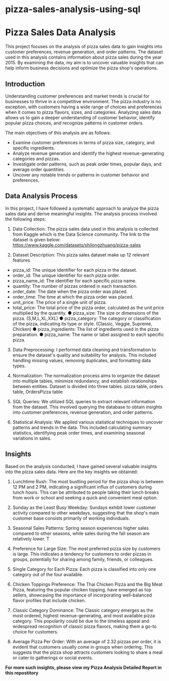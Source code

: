# pizza-sales-analysis-using-sql

# Pizza Sales Data Analysis

This project focuses on the analysis of pizza sales data to gain insights into customer preferences, revenue generation, and order patterns. The dataset used in this analysis contains information about pizza sales during the year 2015. By examining the data, my aim is to uncover valuable insights that can help inform business decisions and optimize the pizza shop's operations.

## Introduction

Understanding customer preferences and market trends is crucial for businesses to thrive in a competitive environment. The pizza industry is no exception, with customers having a wide range of choices and preferences when it comes to pizza flavors, sizes, and categories. Analyzing sales data allows us to gain a deeper understanding of customer behavior, identify popular pizza choices, and recognize patterns in customer orders.

The main objectives of this analysis are as follows:
- Examine customer preferences in terms of pizza size, category, and specific ingredients.
- Analyze revenue generation and identify the highest revenue-generating categories and pizzas.
- Investigate order patterns, such as peak order times, popular days, and average order quantities.
- Uncover any notable trends or patterns in customer behavior and preferences.

## Data Analysis Process

In this project, I have followed a systematic approach to analyze the pizza sales data and derive meaningful insights. The analysis process involved the following steps:

1. Data Collection: The pizza sales data used in this analysis is collected from Kaggle which is the Data Science
community. The link to the dataset is given below:
https://www.kaggle.com/datasets/shilongzhuang/pizza-sales

2. Dataset Description: This pizza sales dataset make up 12 relevant features.
- pizza_id: The unique identifier for each pizza in the dataset.
- order_id: The unique identifier for each pizza order.
- pizza_name_id: The identifier for each specific pizza name.
- quantity: The number of pizzas ordered in each transaction.
- order_date: The date when the pizza order was placed.
- order_time: The time at which the pizza order was placed.
- unit_price: The price of a single unit of pizza.
- total_price: The total price of the pizza order, calculated as the unit price multiplied by the
quantity.
● pizza_size: The size or dimensions of the pizza. (S,M,L,XL,XXL)
● pizza_category: The category or classification of the pizza, indicating its type or style.
(Classic, Veggie, Supreme, Chicken)
● pizza_ingredients: The list of ingredients used in the pizza preparation.
● pizza_name: The name or label assigned to each specific pizza.

3. Data Preprocessing: I performed data cleaning and transformation to ensure the dataset's quality and suitability for analysis. This included handling missing values, removing duplicates, and formatting data types.

4. Normalization: The normalization process aims to organize the dataset into multiple tables, minimize redundancy,
and establish relationships between entities. Dataset is divided into three tables. pizza table, orders table, OrdersPizza table

2. SQL Queries: We utilized SQL queries to extract relevant information from the dataset. This involved querying the database to obtain insights into customer preferences, revenue generation, and order patterns.

3. Statistical Analysis: We applied various statistical techniques to uncover patterns and trends in the data. This included calculating summary statistics, identifying peak order times, and examining seasonal variations in sales.

## Insights

Based on the analysis conducted, I have gained several valuable insights into the pizza sales data. Here are the key insights we obtained:

1. Lunchtime Rush: The most bustling period for the pizza shop is between 12 PM and 2 PM,
indicating a significant influx of customers during lunch hours. This can be attributed to
people taking their lunch breaks from work or school and seeking a quick and convenient
meal option.

2. Sunday as the Least Busy Weekday: Sundays exhibit lower customer activity compared to
other weekdays, suggesting that the shop's main customer base consists primarily of
working individuals.

3. Seasonal Sales Patterns: Spring season experiences higher sales compared to other
seasons, while sales during the fall season are relatively lower. T

4. Preference for Large Size: The most preferred pizza size by customers is large. This
indicates a tendency for customers to order pizzas in groups, potentially for sharing among
family, friends, or colleagues.

5. Single Category for Each Pizza: Each pizza is classified into only one category out of the
four available. 

6. Chicken Toppings Preference: The Thai Chicken Pizza and
the Big Meat Pizza, featuring the popular chicken topping, have emerged as top sellers, showcasing
the importance of incorporating well-balanced flavor profiles that include chicken.

7. Classic Category Dominance: The Classic category emerges as the most ordered, highest
revenue-generating, and most available pizza category. This popularity could be due to the
timeless appeal and widespread recognition of classic pizza flavors, making them a go-to
choice for customers.

8. Average Pizza Per Order: With an average of 2.32 pizzas per order, it is evident that
customers usually come in groups when ordering. This suggests that the pizza shop attracts
customers looking to share a meal or cater to gatherings or social events.

**For more such insights, please view my Pizza Analysis Detailed Report in this repostitory**
